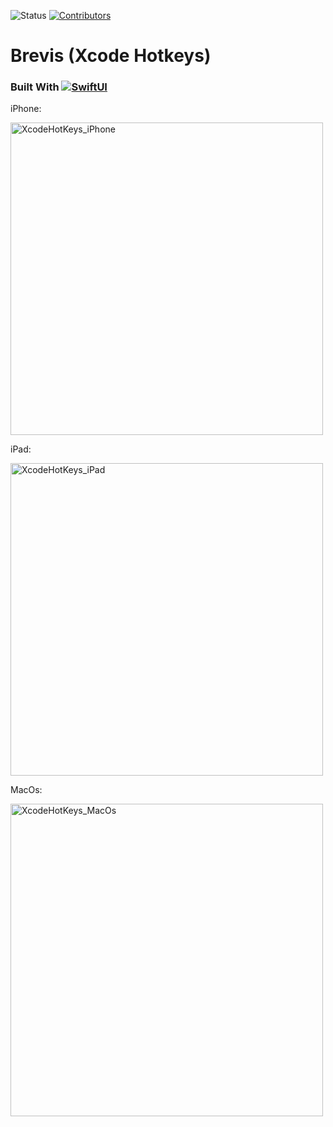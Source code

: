 
![Status](https://img.shields.io/badge/Status-Active-brightgreen)
[![Contributors][contributors-shield]][contributors-url]


# Brevis (Xcode Hotkeys)
### Built With [![SwiftUI][swiftui-shield]][swiftui-url]

iPhone:

<img width="500" alt="XcodeHotKeys_iPhone" src="https://github.com/user-attachments/assets/3e87342e-da1c-45fb-ac75-87d262a45ec0" />

iPad:

<img width="500" alt="XcodeHotKeys_iPad" src="https://github.com/user-attachments/assets/bfcff8b5-8bc0-40ed-a705-636741b0b794" />

MacOs: 

<img width="500" alt="XcodeHotKeys_MacOs" src="https://github.com/user-attachments/assets/28bb2dac-4031-412e-b089-ae77830c6420" />

[swiftui-shield]: https://img.shields.io/badge/Swift-FA7343logo=swift&logoColor=white
[swiftui-url]: https://developer.apple.com/xcode/swiftui/
[contributors-shield]: https://img.shields.io/github/contributors/itsmeRonjie/Brevis.svg
[contributors-url]: https://github.com/itsmeRonjie/Brevis/graphs/contributors

